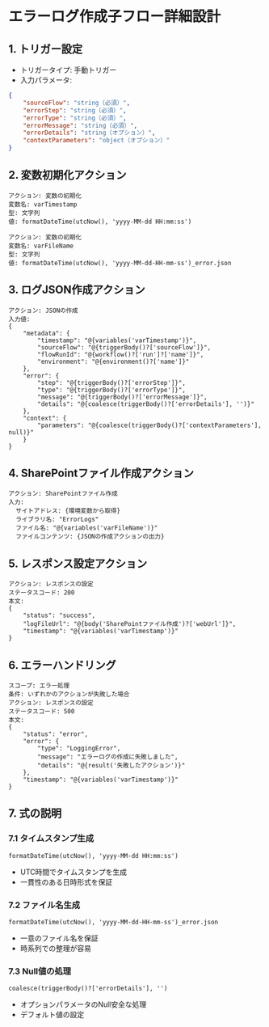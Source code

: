 # エラーログ作成子フロー詳細設計

## 1. トリガー設定
- トリガータイプ: 手動トリガー
- 入力パラメータ:
```json
{
    "sourceFlow": "string（必須）",
    "errorStep": "string（必須）",
    "errorType": "string（必須）",
    "errorMessage": "string（必須）",
    "errorDetails": "string（オプション）",
    "contextParameters": "object（オプション）"
}
```

## 2. 変数初期化アクション
```
アクション: 変数の初期化
変数名: varTimestamp
型: 文字列
値: formatDateTime(utcNow(), 'yyyy-MM-dd HH:mm:ss')

アクション: 変数の初期化
変数名: varFileName
型: 文字列
値: formatDateTime(utcNow(), 'yyyy-MM-dd-HH-mm-ss')_error.json
```

## 3. ログJSON作成アクション
```
アクション: JSONの作成
入力値:
{
    "metadata": {
        "timestamp": "@{variables('varTimestamp')}",
        "sourceFlow": "@{triggerBody()?['sourceFlow']}",
        "flowRunId": "@{workflow()?['run']?['name']}",
        "environment": "@{environment()?['name']}"
    },
    "error": {
        "step": "@{triggerBody()?['errorStep']}",
        "type": "@{triggerBody()?['errorType']}",
        "message": "@{triggerBody()?['errorMessage']}",
        "details": "@{coalesce(triggerBody()?['errorDetails'], '')}"
    },
    "context": {
        "parameters": "@{coalesce(triggerBody()?['contextParameters'], null)}"
    }
}
```

## 4. SharePointファイル作成アクション
```
アクション: SharePointファイル作成
入力:
  サイトアドレス: {環境変数から取得}
  ライブラリ名: "ErrorLogs"
  ファイル名: "@{variables('varFileName')}"
  ファイルコンテンツ: {JSONの作成アクションの出力}
```

## 5. レスポンス設定アクション
```
アクション: レスポンスの設定
ステータスコード: 200
本文:
{
    "status": "success",
    "logFileUrl": "@{body('SharePointファイル作成')?['webUrl']}",
    "timestamp": "@{variables('varTimestamp')}"
}
```

## 6. エラーハンドリング
```
スコープ: エラー処理
条件: いずれかのアクションが失敗した場合
アクション: レスポンスの設定
ステータスコード: 500
本文:
{
    "status": "error",
    "error": {
        "type": "LoggingError",
        "message": "エラーログの作成に失敗しました",
        "details": "@{result('失敗したアクション')}"
    },
    "timestamp": "@{variables('varTimestamp')}"
}
```

## 7. 式の説明

### 7.1 タイムスタンプ生成
```
formatDateTime(utcNow(), 'yyyy-MM-dd HH:mm:ss')
```
- UTC時間でタイムスタンプを生成
- 一貫性のある日時形式を保証

### 7.2 ファイル名生成
```
formatDateTime(utcNow(), 'yyyy-MM-dd-HH-mm-ss')_error.json
```
- 一意のファイル名を保証
- 時系列での整理が容易

### 7.3 Null値の処理
```
coalesce(triggerBody()?['errorDetails'], '')
```
- オプションパラメータのNull安全な処理
- デフォルト値の設定
